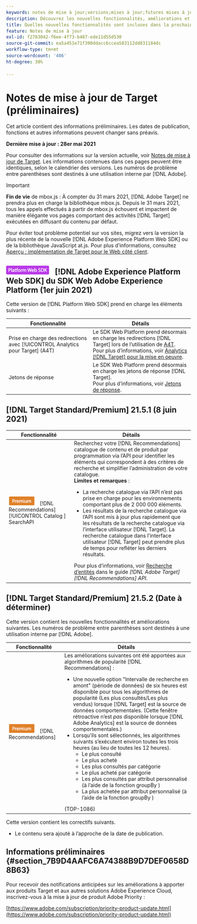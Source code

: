 ```yaml
---
keywords: notes de mise à jour;versions;mises à jour;futures mises à jour;améliorations;nouvelles fonctionnalités;correctifs;préliminaire
description: Découvrez les nouvelles fonctionnalités, améliorations et correctifs de la prochaine version d’Adobe Target, notamment les SDK, les API et les bibliothèques JavaScript.
title: Quelles nouvelles fonctionnalités sont incluses dans la prochaine version ?
feature: Notes de mise à jour
exl-id: f2783042-f6ee-4f73-b487-ede11d55d530
source-git-commit: ea5a451e71f390ddacc6ccea583112dd831184dc
workflow-type: tm+mt
source-wordcount: '486'
ht-degree: 30%

---
```


# Notes de mise à jour de Target (préliminaires)

Cet article contient des informations préliminaires. Les dates de publication, fonctions et autres informations peuvent changer sans préavis.

**Dernière mise à jour : 28er mai 2021**

Pour consulter des informations sur la version actuelle, voir [Notes de mise à jour de Target](release-notes.md). Les informations contenues dans ces pages peuvent être identiques, selon le calendrier des versions. Les numéros de problème entre parenthèses sont destinés à une utilisation interne par [!DNL Adobe].

>[!IMPORTANT]
>
>**Fin de vie** de mbox.js : À compter du 31 mars 2021,  [!DNL Adobe Target] ne prendra plus en charge la bibliothèque mbox.js. Depuis le 31 mars 2021, tous les appels effectués à partir de mbox.js échouent et impactent de manière élégante vos pages comportant des activités [!DNL Target] exécutées en diffusant du contenu par défaut.
>
>Pour éviter tout problème potentiel sur vos sites, migrez vers la version la plus récente de la nouvelle [!DNL Adobe Experience Platform Web SDK] ou de la bibliothèque JavaScript at.js. Pour plus d’informations, consultez [Aperçu : implémentation de Target pour le Web côté client](/help/c-implementing-target/c-implementing-target-for-client-side-web/implement-target-for-client-side-web.md).

## ![Badgegeversion 2.6.0 ](/help/assets/platform.png) [!DNL Adobe Experience Platform Web SDK] du SDK Web Adobe Experience Platform (1er juin 2021)

Cette version de [!DNL Platform Web SDK] prend en charge les éléments suivants :

| Fonctionnalité | Détails |
| --- | --- |
| Prise en charge des redirections avec [!UICONTROL Analytics pour Target] (A4T) | Le SDK Web Platform prend désormais en charge les redirections [!DNL Target] lors de l’utilisation de [A4T](/help/c-integrating-target-with-mac/a4t/a4t.md).<br>Pour plus d’informations, voir  [Analytics  [!DNL Target] pour la mise en oeuvre](/help/c-integrating-target-with-mac/a4t/a4timplementation.md). |
| Jetons de réponse | Le SDK Web Platform prend désormais en charge les jetons de réponse [!DNL Target].<br>Pour plus d’informations, voir  [Jetons de réponse](/help/administrating-target/response-tokens.md). |

## [!DNL Target Standard/Premium] 21.5.1 (8 juin 2021)

| Fonctionnalité | Détails |
| --- | --- |
| ![Badge Premium ](/help/assets/premium.png) [!DNL Recommendations] [!UICONTROL Catalog ] SearchAPI | Recherchez votre [!DNL Recommendations] catalogue de contenu et de produit par programmation via l’API pour identifier les éléments qui correspondent à des critères de recherche et simplifier l’administration de votre catalogue.<br>**Limites et remarques** :<ul><li>La recherche catalogue via l’API n’est pas prise en charge pour les environnements comportant plus de 2 000 000 éléments.</li><li>Les résultats de la recherche catalogue via l’API sont mis à jour plus rapidement que les résultats de la recherche catalogue via l’interface utilisateur [!DNL Target]. La recherche catalogue dans l’interface utilisateur [!DNL Target] peut prendre plus de temps pour refléter les derniers résultats.</li></ul>Pour plus d’informations, voir [Recherche d’entités](http://developers.adobetarget.com/api/recommendations/#tag/Searching-Entities) dans le guide *[!DNL Adobe Target][!DNL Recommendations] API*. |

## [!DNL Target Standard/Premium] 21.5.2 (Date à déterminer)

Cette version contient les nouvelles fonctionnalités et améliorations suivantes. Les numéros de problème entre parenthèses sont destinés à une utilisation interne par [!DNL Adobe].

| Fonctionnalité | Détails |
| --- | --- |
| ![Premium](/help/assets/premium.png) [!DNL Recommendations] | Les améliorations suivantes ont été apportées aux algorithmes de popularité [!DNL Recommendations] :<ul><li>Une nouvelle option &quot;Intervalle de recherche en amont&quot; (période de données) de six heures est disponible pour tous les algorithmes de popularité (Les plus consultés/Les plus vendus) lorsque [!DNL Target] est la source de données comportementales. (Cette fenêtre rétroactive n’est *pas* disponible lorsque [!DNL Adobe Analytics] est la source de données comportementales.)</li><li>Lorsqu’ils sont sélectionnés, les algorithmes suivants s’exécutent environ toutes les trois heures (au lieu de toutes les 12 heures).<ul><li>Le plus consulté</li><li>Le plus acheté</li><li>Les plus consultés par catégorie</li><li>Le plus acheté par catégorie</li><li>Les plus consultés par attribut personnalisé (à l’aide de la fonction groupBy )</li><li>La plus achetée par attribut personnalisé (à l’aide de la fonction groupBy )</li></ul></ul>(TOP-1086) |

Cette version contient les correctifs suivants.

* Le contenu sera ajouté à l’approche de la date de publication.

## Informations préliminaires {#section_7B9D4AAFC6A74388B9D7DEF0658D8B63}

Pour recevoir des notifications anticipées sur les améliorations à apporter aux produits Target et aux autres solutions Adobe Experience Cloud, inscrivez-vous à la mise à jour de produit Adobe Priority :

[https://www.adobe.com/subscription/priority-product-update.html](https://www.adobe.com/subscription/priority-product-update.html)
